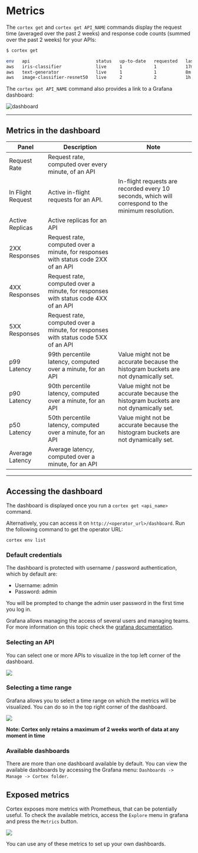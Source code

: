 # Metrics

The `cortex get` and `cortex get API_NAME` commands display the request time (averaged over the past 2 weeks) and
response code counts (summed over the past 2 weeks) for your APIs:

```bash
$ cortex get

env   api                         status   up-to-date   requested   last update   avg request   2XX
aws   iris-classifier             live     1            1           17m           24ms          1223
aws   text-generator              live     1            1           8m            180ms         433
aws   image-classifier-resnet50   live     2            2           1h            32ms          1121126
```

The `cortex get API_NAME` command also provides a link to a Grafana dashboard:

![dashboard](https://user-images.githubusercontent.com/7456627/107253455-9c6b7b80-6a36-11eb-8600-f36a7bab6d3b.png)

---

## Metrics in the dashboard

| Panel             | Description                                                                        | Note                                                                                               |
|-------------------|------------------------------------------------------------------------------------|----------------------------------------------------------------------------------------------------|
| Request Rate      | Request rate, computed over every minute, of an API                                |                                                                                                    |
| In Flight Request | Active in-flight requests for an API.                                              | In-flight requests are recorded every 10 seconds, which will correspond to the minimum resolution. |
| Active Replicas   | Active replicas for an API                                                         |                                                                                                    |
| 2XX Responses     | Request rate, computed over a minute, for responses with status code 2XX of an API |                                                                                                    |
| 4XX Responses     | Request rate, computed over a minute, for responses with status code 4XX of an API |                                                                                                    |
| 5XX Responses     | Request rate, computed over a minute, for responses with status code 5XX of an API |                                                                                                    |
| p99 Latency       | 99th percentile latency, computed over a minute, for an API                        | Value might not be accurate because the histogram buckets are not dynamically set.                 |
| p90 Latency       | 90th percentile latency, computed over a minute, for an API                        | Value might not be accurate because the histogram buckets are not dynamically set.                 |
| p50 Latency       | 50th percentile latency, computed over a minute, for an API                        | Value might not be accurate because the histogram buckets are not dynamically set.                 |
| Average Latency   | Average latency, computed over a minute, for an API                                |                                                                                                    |

---

## Accessing the dashboard

The dashboard is displayed once you run a `cortex get <api_name>` command.

Alternatively, you can access it on `http://<operator_url>/dashboard`. Run the following command to get the operator
URL:

```shell
cortex env list
```

### Default credentials

The dashboard is protected with username / password authentication, which by default are:

- Username: admin
- Password: admin

You will be prompted to change the admin user password in the first time you log in.

Grafana allows managing the access of several users and managing teams. For more information on this topic check
the [grafana documentation](https://grafana.com/docs/grafana/latest/manage-users/).

### Selecting an API

You can select one or more APIs to visualize in the top left corner of the dashboard.

![](https://user-images.githubusercontent.com/7456627/107375721-57545180-6ae9-11eb-9474-ba58ad7eb0c5.png)

### Selecting a time range

Grafana allows you to select a time range on which the metrics will be visualized. You can do so in the top right corner
of the dashboard.

![](https://user-images.githubusercontent.com/7456627/107376148-d9dd1100-6ae9-11eb-8c2b-c678b41ade01.png)

**Note: Cortex only retains a maximum of 2 weeks worth of data at any moment in time**

### Available dashboards

There are more than one dashboard available by default. You can view the available dashboards by accessing the Grafana
menu: `Dashboards -> Manage -> Cortex folder`.

## Exposed metrics

Cortex exposes more metrics with Prometheus, that can be potentially useful. To check the available metrics, access
the `Explore` menu in grafana and press the `Metrics` button.

![](https://user-images.githubusercontent.com/7456627/107377492-515f7000-6aeb-11eb-9b46-909120335060.png)

You can use any of these metrics to set up your own dashboards.
